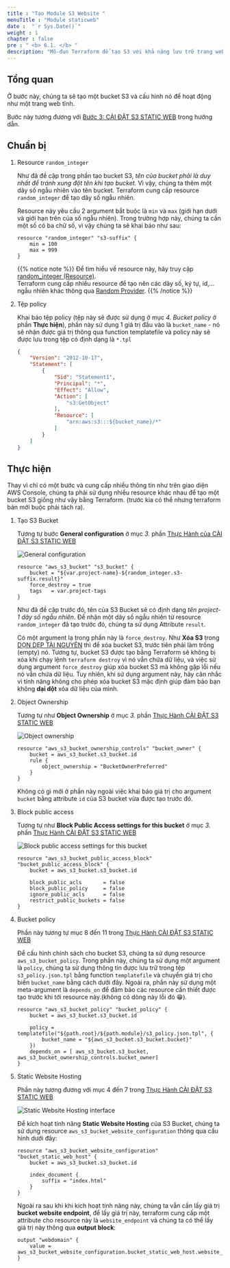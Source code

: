 ```yaml
---
title : "Tạo Module S3 Website "
menuTitle : "Module staticweb"
date :  "`r Sys.Date()`" 
weight : 1
chapter : false
pre : " <b> 6.1. </b> "
description: "Mô-đun Terraform để tạo S3 với khả năng lưu trữ trang web tĩnh"
---
```


## Tổng quan

Ở bước này, chúng ta sẽ tạo một bucket S3 và cấu hình nó để hoạt động như một trang web tĩnh.

Bước này tương đương với [Bước 3: CÀI ĐẶT S3 STATIC WEB](https://thachpham2k.github.io/fcj-workshop1/vi/3-s3_staticweb/) trong hướng dẫn.

## Chuẩn bị

1. Resource `random_integer`

    Như đã đề cập trong phần tạo bucket S3, *tên của bucket phải là duy nhất để tránh xung đột tên khi tạo bucket.* Vì vậy, chúng ta thêm một dãy số ngẫu nhiên vào tên bucket. Terraform cung cấp resource `random_integer` để tạo dãy số ngẫu nhiên.

    Resource này yêu cầu 2 argument bắt buộc là `min` và `max` (giới hạn dưới và giới hạn trên của số ngẫu nhiên). Trong trường hợp này, chúng ta cần một số có ba chữ số, vì vậy chúng ta sẽ khai báo như sau:

    ```hcl
    resource "random_integer" "s3-suffix" {
        min = 100
        max = 999
    }
    ```

    {{% notice note %}}
Để tìm hiểu về resource này, hãy truy cập [random_integer (Resource)](https://registry.terraform.io/providers/hashicorp/random/latest/docs/resources/integer).   
Terraform cung cấp nhiều resource để tạo nên các dãy số, ký tự, id,... ngẫu nhiên khác thông qua [Random Provider](https://registry.terraform.io/providers/hashicorp/random/latest/docs).
    {{% /notice %}}

2. Tệp policy

    Khai báo tệp policy (tệp này sẽ được sử dụng ở mục *4. Bucket policy* ở phần **Thực hiện**), phần này sử dụng 1 giá trị đầu vào là `bucket_name` - nó sẽ nhận được giá trị thông qua function templatefile và policy này sẽ được lưu trong tệp có định dạng là `*.tpl`

    ```json
    {
        "Version": "2012-10-17",
        "Statement": [
            {
                "Sid": "Statement1",
                "Principal": "*",
                "Effect": "Allow",
                "Action": [
                    "s3:GetObject"
                ],
                "Resource": [
                    "arn:aws:s3:::${bucket_name}/*"
                ]
            }
        ]
    }
    ```

## Thực hiện

Thay vì chỉ có một bước và cung cấp nhiều thông tin như trên giao diện AWS Console, chúng ta phải sử dụng nhiều resource khác nhau để tạo một bucket S3 giống như vậy bằng Terraform. (trước kia có thể  nhưng terraform bản mới buộc phải tách ra).

1. Tạo S3 Bucket

    Tương tự bước **General configuration** ở mục *3.* phần [Thực Hành của CÀI ĐẶT S3 STATIC WEB](https://thachpham2k.github.io/fcj-workshop1/vi/3-s3_staticweb/#th%E1%BB%B1c-h%C3%A0nh)

    ![General configuration](/$REPO_NAMEimages/3-s3_staticweb/3.1-create.png)

    ```hcl
    resource "aws_s3_bucket" "s3_bucket" {
        bucket = "${var.project-name}-${random_integer.s3-suffix.result}"
        force_destroy = true
        tags   = var.project-tags
    }
    ```
    
    Như đã đề cập trước đó, tên của S3 Bucket sẽ có định dạng *tên project*-*1 dãy số ngẫu nhiên*. Để nhận một dãy số ngẫu nhiên từ resource `random_integer` đã tạo trước đó, chúng ta sử dụng Attribute `result`.

    Có một argument lạ trong phần này là `force_destroy`. Như **Xóa S3** trong [DỌN DẸP TÀI NGUYÊN](https://thachpham2k.github.io/fcj-workshop1/vi/5-cleanup/#x%C3%B3a-s3) thì để xóa bucket S3, trước tiên phải làm trống (empty) nó. Tương tự, bucket S3 được tạo bằng Terraform sẽ không bị xóa khi chạy lệnh `terraform destroy` vì nó vẫn chứa dữ liệu, và việc sử dụng argument `force_destroy` giúp xóa bucket S3 mà không gặp lỗi nếu nó vẫn chứa dữ liệu. Tuy nhiên, khi sử dụng argument này, hãy cân nhắc vì tính năng không cho phép xóa bucket S3 mặc định giúp đảm bảo bạn không **dại dột** xóa dữ liệu của mình.

2. Object Ownership

    Tương tự như **Object Ownership** ở mục *3.* phần [Thực Hành CÀI ĐẶT S3 STATIC WEB](https://thachpham2k.github.io/fcj-workshop1/vi/3-s3_staticweb/#th%E1%BB%B1c-h%C3%A0nh)

    ![Object ownership](/$REPO_NAMEimages/3-s3_staticweb/3.2-create.png)

    ```hcl
    resource "aws_s3_bucket_ownership_controls" "bucket_owner" {
        bucket = aws_s3_bucket.s3_bucket.id
        rule {
            object_ownership = "BucketOwnerPreferred"
        }
    }
    ```

    Không có gì mới ở phần này ngoài việc khai báo giá trị cho argument `bucket` bằng attribute `id` của S3 bucket vừa được tạo trước đó.

3. Block public access 

    Tương tự như **Block Public Access settings for this bucket** ở mục *3.* phần [Thực Hành CÀI ĐẶT S3 STATIC WEB](https://thachpham2k.github.io/fcj-workshop1/vi/3-s3_staticweb/#th%E1%BB%B1c-h%C3%A0nh)

    ![Block public access settings for this bucket](/$REPO_NAMEimages/3-s3_staticweb/3.3-create.png)

    ```hcl
    resource "aws_s3_bucket_public_access_block" "bucket_public_access_block" {
        bucket = aws_s3_bucket.s3_bucket.id

        block_public_acls       = false
        block_public_policy     = false
        ignore_public_acls      = false
        restrict_public_buckets = false
    }
    ```

4. Bucket policy
    
    Phần này tương tự mục 8 đến 11 trong [Thực Hành CÀI ĐẶT S3 STATIC WEB](https://thachpham2k.github.io/fcj-workshop1/vi/3-s3_staticweb/#th%E1%BB%B1c-h%C3%A0nh)

    Để cấu hình chính sách cho bucket S3, chúng ta sử dụng resource `aws_s3_bucket_policy`. Trong phần này, chúng ta sử dụng một argument là `policy`, chúng ta sử dụng thông tin được lưu trữ trong tệp `s3_policy.json.tpl` bằng function `templatefile` và chuyển giá trị cho biến `bucket_name` bằng cách dưới đây. Ngoài ra, phần này sử dụng một meta-argument là `depends_on` để đảm bảo các resource cần thiết được tạo trước khi tới resource này.(không có dòng này lỗi đó 😁).

    ```hcl
    resource "aws_s3_bucket_policy" "bucket_policy" {
        bucket = aws_s3_bucket.s3_bucket.id

        policy = templatefile("${path.root}/${path.module}/s3_policy.json.tpl", {
            bucket_name = "${aws_s3_bucket.s3_bucket.bucket}"
        })
        depends_on = [ aws_s3_bucket.s3_bucket, aws_s3_bucket_ownership_controls.bucket_owner]
    }
    ```

5. Static Website Hosting

    Phần này tương đương với mục 4 đến 7 trong [Thực Hành CÀI ĐẶT S3 STATIC WEB](https://thachpham2k.github.io/fcj-workshop1/vi/3-s3_staticweb/#th%E1%BB%B1c-h%C3%A0nh)

    ![Static Website Hosting interface](/$REPO_NAMEimages/3-s3_staticweb/3.7-config.png)
    
    Để kích hoạt tính năng **Static Website Hosting** của S3 Bucket, chúng ta sử dụng resource `aws_s3_bucket_website_configuration` thông qua cấu hình dưới đây:
    
    ```hcl
    resource "aws_s3_bucket_website_configuration" "bucket_static_web_host" {
        bucket = aws_s3_bucket.s3_bucket.id

        index_document {
            suffix = "index.html"
        }
    }
    ```

    Ngoài ra sau khi khi kích hoạt tính năng này, chúng ta vẫn cần lấy giá trị **bucket website endpoint**, để lấy giá trị này, terraform cung cấp một attribute cho resource này là `website_endpoint` và chúng ta có thể lấy giá trị này thông qua **output block**:

    ```hcl
    output "webdomain" {
        value = aws_s3_bucket_website_configuration.bucket_static_web_host.website_endpoint
    }
    ```